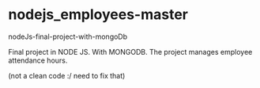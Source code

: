 # nodejs_employees-master


nodeJs-final-project-with-mongoDb


Final project in NODE JS. With MONGODB. The project manages employee attendance hours.

(not a clean code :/ need to fix that)
